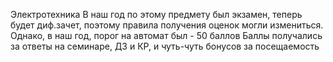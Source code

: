 Электротехника 
В наш год по этому предмету был экзамен, теперь будет диф.зачет, поэтому правила получения оценок могли измениться.
Однако, в наш год, порог на автомат был - 50 баллов
Баллы получались за ответы на семинаре, ДЗ и КР, и чуть-чуть бонусов за посещаемость


